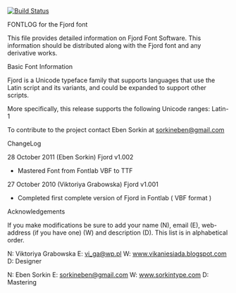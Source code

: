 [![Build Status](https://travis-ci.org/fontdirectory/fjordone.svg?branch=master)](https://travis-ci.org/fontdirectory/fjordone)

FONTLOG for the Fjord font

This file provides detailed information on Fjord Font Software. 
This information should be distributed along with the Fjord font 
and any derivative works.

Basic Font Information

Fjord is a Unicode typeface family that supports languages that 
use the Latin script and its variants, and could be expanded to 
support other scripts.

More specifically, this release supports the following Unicode 
ranges: Latin-1

To contribute to the project contact Eben Sorkin
at sorkineben@gmail.com

ChangeLog

28 October 2011 (Eben Sorkin) Fjord v1.002

- Mastered Font from Fontlab VBF to TTF

27 October 2010 (Viktoriya Grabowska) Fjord v1.001
- Completed first complete version of Fjord in 
  Fontlab ( VBF format )

Acknowledgements

If you make modifications be sure to add your name (N), 
email (E), web-address (if you have one) (W) and 
description (D). This list is in alphabetical order.

N: Viktoriya Grabowska
E: vi_ga@wp.pl
W: www.vikaniesiada.blogspot.com
D: Designer

N: Eben Sorkin
E: sorkineben@gmail.com
W: www.sorkintype.com
D: Mastering
